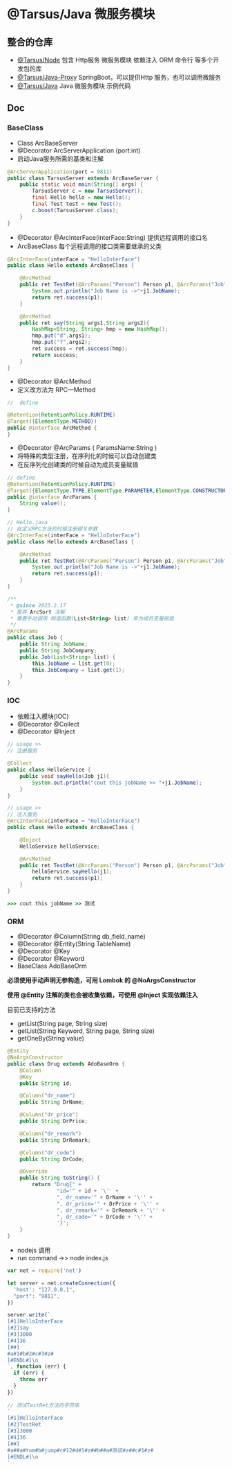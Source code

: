 # @Tarsus/Java 微服务模块

## 整合的仓库
- [@Tarsus/Node](https://github.com/chelizichen/Tarsus) 包含 Http服务  微服务模块 依赖注入 ORM 命令行 等多个开发包的库
- [@Tarsus/Java-Proxy](https://github.com/chelizichen/Tarsus-Java-Proxy) SpringBoot，可以提供Http 服务，也可以调用微服务
- [@Tarsus/Java](https://github.com/chelizichen/Tarsus-Java) Java 微服务模块 示例代码

## Doc

### BaseClass
- Class ArcBaseServer
- @Decorator ArcServerApplication (port:int)
- 启动Java服务所需的基类和注解
````Java
@ArcServerApplication(port = 9811)
public class TarsusServer extends ArcBaseServer {
    public static void main(String[] args) {
        TarsusServer c = new TarsusServer();
        final Hello hello = new Hello();
        final Test test = new Test();
        c.boost(TarsusServer.class);
    }
}

````

- @Decorator @ArcInterFace(interFace:String) 提供远程调用的接口名
- ArcBaseClass 每个远程调用的接口类需要继承的父类
````Java
@ArcInterFace(interFace = "HelloInterFace")
public class Hello extends ArcBaseClass {

    @ArcMethod
    public ret TestRet(@ArcParams("Person") Person p1, @ArcParams("Job")Job j1){
        System.out.println("Job Name is ->"+j1.JobName);
        return ret.success(p1);
    }

    @ArcMethod
    public ret say(String args1,String args2){
        HashMap<String, String> hmp = new HashMap();
        hmp.put("d",args1);
        hmp.put("f",args2);
        ret success = ret.success(hmp);
        return success;
    }
}

````


- @Decorator @ArcMethod
- 定义改方法为 RPC—Method

````java
//  define

@Retention(RetentionPolicy.RUNTIME)
@Target({ElementType.METHOD})
public @interface ArcMethod {
}

````

- @Decorator @ArcParams ( ParamsName:String )
- 将特殊的类型注册，在序列化的时候可以自动创建类
- 在反序列化创建类的时候自动为成员变量赋值

````java
// define
@Retention(RetentionPolicy.RUNTIME)
@Target({ElementType.TYPE,ElementType.PARAMETER,ElementType.CONSTRUCTOR})
public @interface ArcParams {
    String value();
}

// Hello.java 
// 在定义RPC方法的时候注册相关参数
@ArcInterFace(interFace = "HelloInterFace")
public class Hello extends ArcBaseClass {

    @ArcMethod
    public ret TestRet(@ArcParams("Person") Person p1, @ArcParams("Job")Job j1){
        System.out.println("Job Name is ->"+j1.JobName);
        return ret.success(p1);
    }
}

/**
 * @since 2023.2.17
 * 废弃 ArcSort 注解
 * 需要手动调用 构造函数(List<String> list) 来为成员变量赋值
 */
@ArcParams
public class Job {
    public String JobName;
    public String JobCompany;
    public Job(List<String> list) {
        this.JobName = list.get(0);
        this.JobCompany = list.get(1);
    }
}


````
### IOC
- 依赖注入模块(IOC)
- @Decorator @Collect
- @Decorator @Inject
````java
// usage >>
// 注册服务

@Collect
public class HelloService {
    public void sayHello(Job j1){
        System.out.println("cout this jobName >> "+j1.JobName);
    }
}

// usage >>
// 注入服务
@ArcInterFace(interFace = "HelloInterFace")
public class Hello extends ArcBaseClass {

    @Inject
    HelloService helloService;

    @ArcMethod
    public ret TestRet(@ArcParams("Person") Person p1, @ArcParams("Job") Job j1) {
        helloService.sayHello(j1);
        return ret.success(p1);
    }
}

````

````cmd
>>> cout this jobName >> 测试
````


### ORM
- @Decorator @Column(String db_field_name)
- @Decorator @Entity(String TableName)
- @Decorator @Key
- @Decorator @Keyword
- BaseClass AdoBaseOrm 

**必须使用手动声明无参构造，可用 Lombok 的 @NoArgsConstructor**
 
**使用 @Entity 注解的类也会被收集依赖，可使用 @Inject 实现依赖注入**

目前已支持的方法
- getList(String page, String size)
- getList(String Keyword, String page, String size)
- getOneBy(String value)

````java
@Entity
@NoArgsConstructor
public class Drug extends AdoBaseOrm {
    @Column
    @Key
    public String id;

    @Column("dr_name")
    public String DrName;

    @Column("dr_price")
    public String DrPrice;

    @Column("dr_remark")
    public String DrRemark;

    @Column("dr_code")
    public String DrCode;

    @Override
    public String toString() {
        return "Drug{" +
                "id='" + id + '\'' +
                ", dr_name='" + DrName + '\'' +
                ", dr_price='" + DrPrice + '\'' +
                ", dr_remark='" + DrRemark + '\'' +
                ", dr_code='" + DrCode + '\'' +
                '}';
    }
}

````

- nodejs 调用
- run command ->> node index.js
````js
var net = require('net')

let server = net.createConnection({
  'host': "127.0.0.1",
  "port": "9811",
})

server.write(`
[#1]HelloInterFace
[#2]say
[#3]3000
[#4]36
[##]
#a#1#b#2#c#3#z#
[#ENDL#]\n
`, function (err) {
  if (err) {
    throw err
  }
})
    
// 测试TestRet方法的字符串    
`
[#1]HelloInterFace
[#2]TestRet
[#3]3000
[#4]36
[##]
#a##a#tom#b#jump#c#12#d#1#z##b##a#测试#z##c#1#z#
[#ENDL#]\n
`
````
